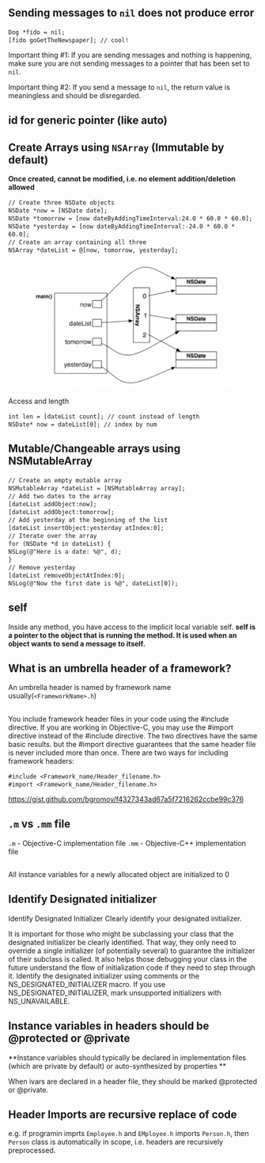 

## Sending messages to `nil` does not produce error

```objc
Dog *fido = nil;
[fido goGetTheNewspaper]; // cool!
```

Important thing #1: If you are sending messages and nothing is happening, make sure you are not
sending messages to a pointer that has been set to `nil`.

Important thing #2: If you send a message to `nil`, the return value is meaningless and should be
disregarded.

## id for generic pointer (like auto)

## Create Arrays using `NSArray` (Immutable by default)

**Once created, cannot be modified, i.e. no element addition/deletion allowed**

```objc
// Create three NSDate objects
NSDate *now = [NSDate date];
NSDate *tomorrow = [now dateByAddingTimeInterval:24.0 * 60.0 * 60.0];
NSDate *yesterday = [now dateByAddingTimeInterval:-24.0 * 60.0 * 60.0];
// Create an array containing all three
NSArray *dateList = @[now, tomorrow, yesterday];
```

![Ns array](images/nsarray.png)

Access and length
```objc
int len = [dateList count]; // count instead of length
NSDate* now = dateList[0]; // index by num
```

## Mutable/Changeable arrays using NSMutableArray

```objc
// Create an empty mutable array
NSMutableArray *dateList = [NSMutableArray array];
// Add two dates to the array
[dateList addObject:now];
[dateList addObject:tomorrow];
// Add yesterday at the beginning of the list
[dateList insertObject:yesterday atIndex:0];
// Iterate over the array
for (NSDate *d in dateList) {
NSLog(@"Here is a date: %@", d);
}
// Remove yesterday
[dateList removeObjectAtIndex:0];
NSLog(@"Now the first date is %@", dateList[0]);
```


## self

Inside any method, you have access to the implicit local variable self. **self is a pointer to the object
that is running the method. It is used when an object wants to send a message to itself.**


## What is an umbrella header of a framework?

An umbrella header is named by framework name usually(`<FrameworkName>.h`) 

##

You include framework header files in your code using the #include directive. If you are working in Objective-C, you may use the #import directive instead of the #include directive. The two directives have the same basic results. but the #import directive guarantees that the same header file is never included more than once. There are two ways for including framework headers:

```objc
#include <Framework_name/Header_filename.h>
#import <Framework_name/Header_filename.h>
```


https://gist.github.com/bgromov/f4327343ad67a5f7216262ccbe99c376

## `.m` vs `.mm` file

`.m` - 	Objective-C implementation file
`.mm` - 	Objective-C++ implementation file

##

All instance variables for a newly allocated object are initialized to 0 

## Identify Designated initializer

Identify Designated Initializer
Clearly identify your designated initializer.

It is important for those who might be subclassing your class that the designated initializer be clearly identified. That way, they only need to override a single initializer (of potentially several) to guarantee the initializer of their subclass is called. It also helps those debugging your class in the future understand the flow of initialization code if they need to step through it. Identify the designated initializer using comments or the NS_DESIGNATED_INITIALIZER macro. If you use NS_DESIGNATED_INITIALIZER, mark unsupported initializers with NS_UNAVAILABLE.

## Instance variables in headers should be @protected or @private

**Instance variables should typically be declared in implementation files (which are private by default) or auto-synthesized by properties **

When ivars are declared in a header file, they should be marked @protected or @private.

## Header Imports are recursive replace of code

e.g. 
if programin imprts `Employee.h` and `EMployee.h` imports `Person.h`, then `Person` class is automatically in scope, i.e. headers are recursively preprocessed.